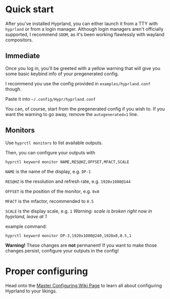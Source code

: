 # Quick start

After you've installed Hyprland, you can either launch it from a TTY with `hyprland` or from a login manager. Although login managers aren't officially supported, I recommend `SDDM`, as it's been working flawlessly with wayland compositors.

## Immediate

Once you log in, you'll be greeted with a yellow warning that will give you some basic keybind info of your pregenerated config.

I recommend you use the config provided in `examples/hyprland.conf` though.

Paste it into `~/.config/Hypr/hyprland.conf`

You can, of course, start from the pregenerated config if you wish to. If you want the warning to go away, remove the `autogenerated=1` line.

## Monitors

Use `hyprctl monitors` to list available outputs.

Then, you can configure your outputs with 
```
hyprctl keyword monitor NAME,RES@HZ,OFFSET,MFACT,SCALE
```

`NAME` is the name of the display, e.g. `DP-1`

`RES@HZ` is the resolution and refresh rate, e.g. `1920x1080@144`

`OFFSET` is the position of the monitor, e.g. `0x0`

`MFACT` is the mfactor, recommended to `0.5`

`SCALE` is the display scale, e.g. `1` _Warning: scale is broken right now in hyprland, leave at 1_

example command:
```
hyprctl keyword monitor DP-3,1920x1080@240,1920x0,0.5,1
```

**Warning!** These changes are **not** permanent! If you want to make those changes persist, configure your outputs in the config!

# Proper configuring

Head onto the [Master Configuring Wiki Page](https://github.com/vaxerski/Hyprland/wiki/Configuring-Hyprland) to learn all about configuring Hyprland to your likings.

